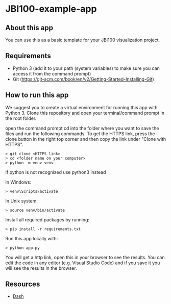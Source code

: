 # JBI100-example-app

## About this app

You can use this as a basic template for your JBI100 visualization project.

## Requirements

* Python 3 (add it to your path (system variables) to make sure you can access it from the command prompt)
* Git (https://git-scm.com/book/en/v2/Getting-Started-Installing-Git)

## How to run this app

We suggest you to create a virtual environment for running this app with Python 3. Clone this repository 
and open your terminal/command prompt in the root folder.


open the command prompt
cd into the folder where you want to save the files and run the following commands. To get the HTTPS link, press the clone button in the right top corner and then copy the link under "Clone with HTTPS". 

```
> git clone <HTTPS link>
> cd <folder name on your computer>
> python -m venv venv

```
If python is not recognized use python3 instead

In Windows: 

```
> venv\Scripts\activate

```
In Unix system:
```
> source venv/bin/activate
```

Install all required packages by running:
```
> pip install -r requirements.txt
```

Run this app locally with:
```
> python app.py
```
You will get a http link, open this in your browser to see the results. You can edit the code in any editor (e.g. Visual Studio Code) and if you save it you will see the results in the browser.

## Resources

* [Dash](https://dash.plot.ly/)
